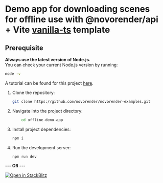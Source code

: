 # Demo app for downloading scenes for offline use with @novorender/api + Vite [vanilla-ts](https://github.com/vitejs/vite/tree/main/packages/create-vite/template-vanilla-ts) template

## Prerequisite  
**Always use the latest version of Node.js.**  
You can check your current Node.js version by running:  

```bash
node -v
```

A tutorial can be found for this project [here](https://docs.novorender.com/docs/guides/downloading-scenes-for-offline).

1. Clone the repository:

    ```bash
    git clone https://github.com/novorender/novorender-examples.git
    ```

2. Navigate into the project directory:

    ```bash
        cd offline-demo-app
    ```

3. Install project dependencies:

    ```bash
    npm i
    ```

4. Run the development server:

    ```bash
    npm run dev
    ```

**--- OR ---**

[![Open in StackBlitz](https://developer.stackblitz.com/img/open_in_stackblitz.svg)](https://stackblitz.com/github/novorender/novorender-examples/tree/master/offline-demo-app?file=src/main.ts)
